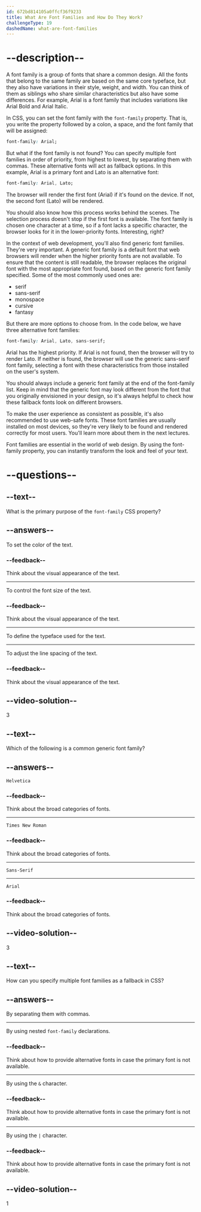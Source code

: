```yaml
---
id: 672bd814105a0ffcf36f9233
title: What Are Font Families and How Do They Work?
challengeType: 19
dashedName: what-are-font-families
---
```


# --description--

A font family is a group of fonts that share a common design. All the fonts that belong to the same family are based on the same core typeface, but they also have variations in their style, weight, and width. You can think of them as siblings who share similar characteristics but also have some differences. For example, Arial is a font family that includes variations like Arial Bold and Arial Italic.

In CSS, you can set the font family with the `font-family` property. That is, you write the property followed by a colon, a space, and the font family that will be assigned:

```css
font-family: Arial;
```

But what if the font family is not found? You can specify multiple font families in order of priority, from highest to lowest, by separating them with commas. These alternative fonts will act as fallback options. In this example, Arial is a primary font and Lato is an alternative font:

```css
font-family: Arial, Lato;
```

The browser will render the first font (Arial) if it's found on the device. If not, the second font (Lato) will be rendered.

You should also know how this process works behind the scenes. The selection process doesn't stop if the first font is available. The font family is chosen one character at a time, so if a font lacks a specific character, the browser looks for it in the lower-priority fonts. Interesting, right?

In the context of web development, you'll also find generic font families. They're very important. A generic font family is a default font that web browsers will render when the higher priority fonts are not available. To ensure that the content is still readable, the browser replaces the original font with the most appropriate font found, based on the generic font family specified. Some of the most commonly used ones are:

- serif
- sans-serif
- monospace
- cursive
- fantasy

But there are more options to choose from. In the code below, we have three alternative font families:

```css
font-family: Arial, Lato, sans-serif;
```

Arial has the highest priority. If Arial is not found, then the browser will try to render Lato. If neither is found, the browser will use the generic sans-serif font family, selecting a font with these characteristics from those installed on the user's system.

You should always include a generic font family at the end of the font-family list. Keep in mind that the generic font may look different from the font that you originally envisioned in your design, so it's always helpful to check how these fallback fonts look on different browsers.

To make the user experience as consistent as possible, it's also recommended to use web-safe fonts. These font families are usually installed on most devices, so they're very likely to be found and rendered correctly for most users. You'll learn more about them in the next lectures.

Font families are essential in the world of web design. By using the font-family property, you can instantly transform the look and feel of your text.

# --questions--

## --text--

What is the primary purpose of the `font-family` CSS property?

## --answers--

To set the color of the text.

### --feedback--

Think about the visual appearance of the text.

---

To control the font size of the text.

### --feedback--

Think about the visual appearance of the text.

---

To define the typeface used for the text.

---

To adjust the line spacing of the text.

### --feedback--

Think about the visual appearance of the text.

## --video-solution--

3

## --text--

Which of the following is a common generic font family?

## --answers--

`Helvetica`

### --feedback--

Think about the broad categories of fonts.

---

`Times New Roman`

### --feedback--

Think about the broad categories of fonts.

---

`Sans-Serif`

---

`Arial`

### --feedback--

Think about the broad categories of fonts.

## --video-solution--

3

## --text--

How can you specify multiple font families as a fallback in CSS?

## --answers--

By separating them with commas.

---

By using nested `font-family` declarations.

### --feedback--

Think about how to provide alternative fonts in case the primary font is not available.

---

By using the `&` character.

### --feedback--

Think about how to provide alternative fonts in case the primary font is not available.

---

By using the `|` character.

### --feedback--

Think about how to provide alternative fonts in case the primary font is not available.

## --video-solution--

1
